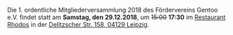 <!--
.. title: Mitgliederversammlung 2018-12-29
.. slug: mitgliederversammlung-2018-12-29
.. date: 2018-12-25 20:04:00 UTC+02:00
.. tags: 
.. category: 
.. link: 
.. description: 
.. type: text
-->

Die 1. ordentliche Mitgliederversammlung 2018
des Fördervereins Gentoo e.V. findet statt
am **Samstag, den 29.12.2018**,
um <s>15:00</s> **17:30**
im [Restaurant Rhodos](http://rhodos-leipzig.de)
in der [Delitzscher Str. 158, 04129 Leipzig](https://goo.gl/maps/ahTjfX31Nzk).


